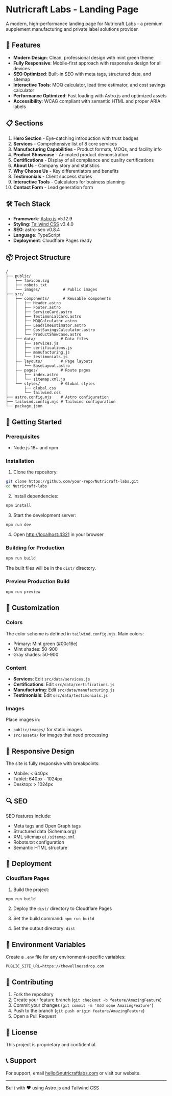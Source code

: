 # Nutricraft Labs - Landing Page

A modern, high-performance landing page for Nutricraft Labs - a premium supplement manufacturing and private label solutions provider.

## 🚀 Features

- **Modern Design**: Clean, professional design with mint green theme
- **Fully Responsive**: Mobile-first approach with responsive design for all devices
- **SEO Optimized**: Built-in SEO with meta tags, structured data, and sitemap
- **Interactive Tools**: MOQ calculator, lead time estimator, and cost savings calculator
- **Performance Optimized**: Fast loading with Astro.js and optimized assets
- **Accessibility**: WCAG compliant with semantic HTML and proper ARIA labels

## 📋 Sections

1. **Hero Section** - Eye-catching introduction with trust badges
2. **Services** - Comprehensive list of 8 core services
3. **Manufacturing Capabilities** - Product formats, MOQs, and facility info
4. **Product Showcase** - Animated product demonstration
5. **Certifications** - Display of all compliance and quality certifications
6. **About Us** - Company story and statistics
7. **Why Choose Us** - Key differentiators and benefits
8. **Testimonials** - Client success stories
9. **Interactive Tools** - Calculators for business planning
10. **Contact Form** - Lead generation form

## 🛠️ Tech Stack

- **Framework**: [Astro.js](https://astro.build) v5.12.9
- **Styling**: [Tailwind CSS](https://tailwindcss.com) v3.4.0
- **SEO**: astro-seo v0.8.4
- **Language**: TypeScript
- **Deployment**: Cloudflare Pages ready

## 📦 Project Structure

```
/
├── public/
│   ├── favicon.svg
│   ├── robots.txt
│   └── images/          # Public images
├── src/
│   ├── components/      # Reusable components
│   │   ├── Header.astro
│   │   ├── Footer.astro
│   │   ├── ServiceCard.astro
│   │   ├── TestimonialCard.astro
│   │   ├── MOQCalculator.astro
│   │   ├── LeadTimeEstimator.astro
│   │   ├── CostSavingsCalculator.astro
│   │   └── ProductShowcase.astro
│   ├── data/           # Data files
│   │   ├── services.js
│   │   ├── certifications.js
│   │   ├── manufacturing.js
│   │   └── testimonials.js
│   ├── layouts/        # Page layouts
│   │   └── BaseLayout.astro
│   ├── pages/          # Route pages
│   │   ├── index.astro
│   │   └── sitemap.xml.js
│   └── styles/         # Global styles
│       ├── global.css
│       └── tailwind.css
├── astro.config.mjs    # Astro configuration
├── tailwind.config.mjs # Tailwind configuration
└── package.json
```

## 🚀 Getting Started

### Prerequisites

- Node.js 18+ and npm

### Installation

1. Clone the repository:
```bash
git clone https://github.com/your-repo/Nutricraft-labs.git
cd Nutricraft-labs
```

2. Install dependencies:
```bash
npm install
```

3. Start the development server:
```bash
npm run dev
```

4. Open [http://localhost:4321](http://localhost:4321) in your browser

### Building for Production

```bash
npm run build
```

The built files will be in the `dist/` directory.

### Preview Production Build

```bash
npm run preview
```

## 🎨 Customization

### Colors

The color scheme is defined in `tailwind.config.mjs`. Main colors:
- Primary: Mint green (#00c16e)
- Mint shades: 50-900
- Gray shades: 50-900

### Content

- **Services**: Edit `src/data/services.js`
- **Certifications**: Edit `src/data/certifications.js`
- **Manufacturing**: Edit `src/data/manufacturing.js`
- **Testimonials**: Edit `src/data/testimonials.js`

### Images

Place images in:
- `public/images/` for static images
- `src/assets/` for images that need processing

## 📱 Responsive Design

The site is fully responsive with breakpoints:
- Mobile: < 640px
- Tablet: 640px - 1024px
- Desktop: > 1024px

## 🔍 SEO

SEO features include:
- Meta tags and Open Graph tags
- Structured data (Schema.org)
- XML sitemap at `/sitemap.xml`
- Robots.txt configuration
- Semantic HTML structure

## 🚀 Deployment

### Cloudflare Pages

1. Build the project:
```bash
npm run build
```

2. Deploy the `dist/` directory to Cloudflare Pages

3. Set the build command: `npm run build`
4. Set the output directory: `dist`

## 📝 Environment Variables

Create a `.env` file for any environment-specific variables:

```env
PUBLIC_SITE_URL=https://thewellnessdrop.com
```

## 🤝 Contributing

1. Fork the repository
2. Create your feature branch (`git checkout -b feature/AmazingFeature`)
3. Commit your changes (`git commit -m 'Add some AmazingFeature'`)
4. Push to the branch (`git push origin feature/AmazingFeature`)
5. Open a Pull Request

## 📄 License

This project is proprietary and confidential.

## 📞 Support

For support, email hello@nutricraftlabs.com or visit our website.

---

Built with ❤️ using Astro.js and Tailwind CSS